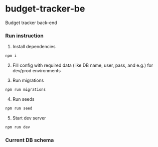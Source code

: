 # budget-tracker-be
Budget tracker back-end

### Run instruction

1. Install dependencies
```sh
npm i
```

2. Fill config with required data (like DB name, user, pass, and e.g.) for dev/prod environments

3. Run migrations
```sh
npm run migrations
```

4. Run seeds

```sh
npm run seed
```

5. Start dev server

```sh
npm run dev
```

### Current DB schema

